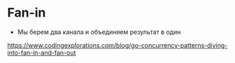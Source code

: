 # Fan-in

- Мы берем два канала и объединяем результат в один

https://www.codingexplorations.com/blog/go-concurrency-patterns-diving-into-fan-in-and-fan-out 